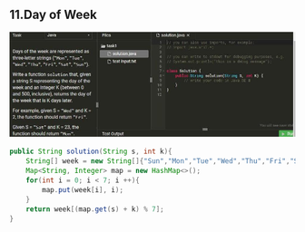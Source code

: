 ## 11.Day of Week

![](https://github.com/junj0619/CodeLab/blob/master/src/CS1802/_MS/OA/_img/011.Day%20of%20Week.jpg)

```java
public String solution(String s, int k){
    String[] week = new String[]{"Sun","Mon","Tue","Wed","Thu","Fri","Sat"};
    Map<String, Integer> map = new HashMap<>();
    for(int i = 0; i < 7; i ++){
        map.put(week[i], i);
    }
    return week[(map.get(s) + k) % 7];
}
```
